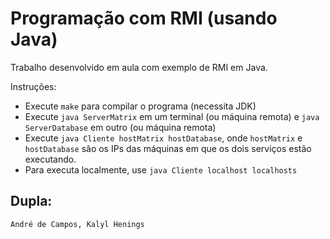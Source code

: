 # Programação com RMI (usando Java)

Trabalho desenvolvido em aula com exemplo de RMI em Java.

Instruções:

- Execute `make` para compilar o programa (necessita JDK)
- Execute `java ServerMatrix` em um terminal (ou máquina remota) e `java ServerDatabase` em outro (ou máquina remota)
- Execute `java Cliente hostMatrix hostDatabase`, onde `hostMatrix` e `hostDatabase` são os IPs das máquinas em que os dois serviços estão executando.
- Para executa localmente, use `java Cliente localhost localhosts`

## Dupla:
    
    André de Campos, Kalyl Henings

